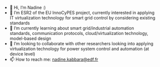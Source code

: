 - 👋 Hi, I’m Nadine :)
- 👀 I’m  ESR2 of the  EU InnoCyPES project, currently interested in applying IT virtualization technology for smart grid control by considering existing standards
- 🌱 I’m currently learning about smart grid/industrial automation standards, communication protocols, cloud/virtualization technology, model-based design
- 💞️ I’m looking to collaborate with other researchers looking into applying virtualization technology for power system control and automation (at device level) 
- 📫 How to reach me: nadine.kabbara@edf.fr

<!---
nkabbra/nkabbra is a ✨ special ✨ repository because its `README.md` (this file) appears on your GitHub profile.
You can click the Preview link to take a look at your changes.
--->

